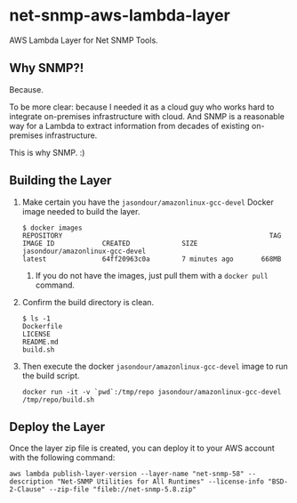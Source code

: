 # net-snmp-aws-lambda-layer

AWS Lambda Layer for Net SNMP Tools.

## Why SNMP?!

Because.

To be more clear: because I needed it as a cloud guy who works hard to integrate on-premises infrastructure with cloud.  And SNMP is a reasonable way for a Lambda to extract information from decades of existing on-premises infrastructure.

This is why SNMP.  :)

## Building the Layer

1. Make certain you have the `jasondour/amazonlinux-gcc-devel` Docker image needed to build the layer.

    ``` shell
    $ docker images
    REPOSITORY                                                    TAG                 IMAGE ID            CREATED             SIZE
    jasondour/amazonlinux-gcc-devel                               latest              64ff20963c0a        7 minutes ago       668MB
    ```

    1. If you do not have the images, just pull them with a `docker pull` command.

1. Confirm the build directory is clean.

    ``` shell
    $ ls -1
    Dockerfile
    LICENSE
    README.md
    build.sh
    ```

1. Then execute the docker `jasondour/amazonlinux-gcc-devel` image to run the build script.

    ``` shell
    docker run -it -v `pwd`:/tmp/repo jasondour/amazonlinux-gcc-devel /tmp/repo/build.sh
    ```

## Deploy the Layer

Once the layer zip file is created, you can deploy it to your AWS account with the following command:

``` shell
aws lambda publish-layer-version --layer-name "net-snmp-58" --description "Net-SNMP Utilities for All Runtimes" --license-info "BSD-2-Clause" --zip-file "fileb://net-snmp-5.8.zip"
```
